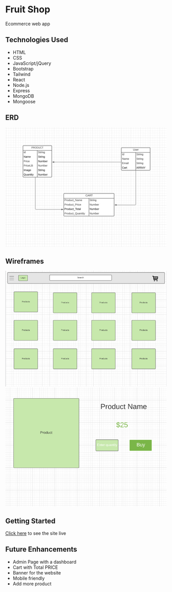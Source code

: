 # Fruit Shop
Ecommerce web app
## Technologies Used
- HTML
- CSS
- JavaScript/jQuery
- Bootstrap 
- Tailwind 
- React
- Node.js
- Express
- MongoDB
- Mongoose

## ERD
![screenshot 1](public/ERD.JPG)
## Wireframes 
![screenshot 2](public/image.png)
![screenshot 3](public/image1.png)



## Getting Started 

[Click here](https://6201a5272affc396c17c5869--affectionate-pike-cc4b26.netlify.app/) to see the site live



## Future Enhancements
- Admin Page with a dashboard
- Cart with Total PRICE
- Banner for the website
- Mobile friendly
- Add more product
